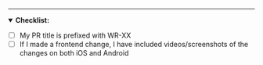 








---

<details open><summary><strong>Checklist:</strong></summary>

- [ ] My PR title is prefixed with WR-XX
- [ ] If I made a frontend change, I have included videos/screenshots of the changes on both iOS and Android
</details>
